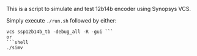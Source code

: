 This is a script to simulate and test 12b14b encoder using Synopsys VCS.

Simply execute ```./run.sh``` followed by either:
```shell
vcs ssp12b14b_tb -debug_all -R -gui ```
or
```shell
./simv
```
